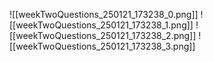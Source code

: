 ![[weekTwoQuestions_250121_173238_0.png]]
![[weekTwoQuestions_250121_173238_1.png]]
![[weekTwoQuestions_250121_173238_2.png]]
![[weekTwoQuestions_250121_173238_3.png]]
